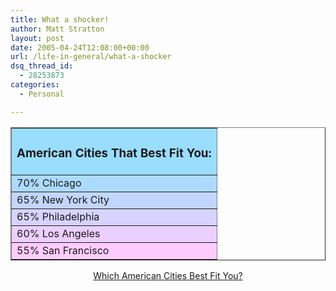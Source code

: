 ```yaml
---
title: What a shocker!
author: Matt Stratton
layout: post
date: 2005-04-24T12:08:00+00:00
url: /life-in-general/what-a-shocker
dsq_thread_id:
  - 28253873
categories:
  - Personal

---
```

<table cellSpacing="0" cellPadding="2" width="200" align="center" border="1">
  <tr>
    <td align="middle" bgColor="#99ddff">
      <h3>
        American Cities That Best Fit You:
      </h3>
    </td>
  </tr>
  
  <tr>
    <td bgColor="#addaff">
      70% Chicago
    </td>
  </tr>
  
  <tr>
    <td bgColor="#c2d6ff">
      65% New York City
    </td>
  </tr>
  
  <tr>
    <td bgColor="#d6d3ff">
      65% Philadelphia
    </td>
  </tr>
  
  <tr>
    <td bgColor="#ebcfff">
      60% Los Angeles
    </td>
  </tr>
  
  <tr>
    <td bgColor="#ffccff">
      55% San Francisco
    </td>
  </tr>
</table>

<div align="center">
  <a href="https://www.blogthings.com/americancitiesbestfitquiz/">Which American Cities Best Fit You?</a>
</div>